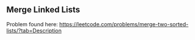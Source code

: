 ## Merge Linked Lists

Problem found here: https://leetcode.com/problems/merge-two-sorted-lists/?tab=Description
